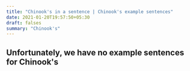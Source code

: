 ```yaml
---
title: "Chinook's in a sentence | Chinook's example sentences"
date: 2021-01-20T19:57:50+05:30
draft: falses
summary: "Chinook's"
---
```

## Unfortunately, we have no example sentences for Chinook's                 
